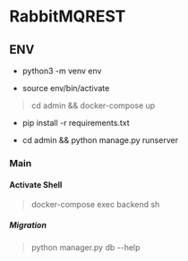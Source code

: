 # RabbitMQREST


## ENV
- python3 -m venv env

- source env/bin/activate

> cd admin && docker-compose up 

- pip install -r requirements.txt

- cd admin && python manage.py runserver


### Main

#### Activate Shell

> docker-compose exec backend sh

##### Migration
> python manager.py db --help